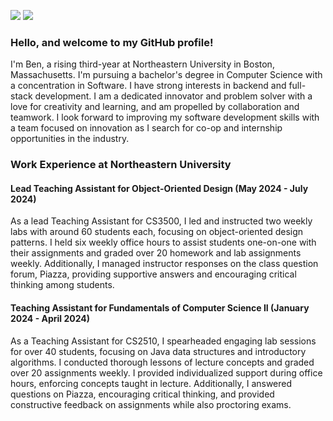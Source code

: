 ![](https://komarev.com/ghpvc/?username=benjaspet&style=for-the-badge&label=Profile+Views&abbreviated=true)
![](https://img.shields.io/badge/typescript-blue?logo=typescript&logoColor=f5f5f5&style=for-the-badge)

### Hello, and welcome to my GitHub profile!

I'm Ben, a rising third-year at Northeastern University in Boston, Massachusetts. I'm pursuing a bachelor's degree in Computer Science
with a concentration in Software. I have strong interests in backend and full-stack development. I am a dedicated innovator and problem
solver with a love for creativity and learning, and am propelled by collaboration and teamwork. I look forward to improving my software
development skills with a team focused on innovation as I search for co-op and internship opportunities in the industry.

### Work Experience at Northeastern University
#### Lead Teaching Assistant for Object-Oriented Design (May 2024 - July 2024)
As a lead Teaching Assistant for CS3500, I led and instructed two weekly labs with around 60 students each, focusing on object-oriented 
design patterns. I held six weekly office hours to assist students one-on-one with their assignments and graded over 20 homework and 
lab assignments weekly. Additionally, I managed instructor responses on the class question forum, Piazza, providing supportive answers 
and encouraging critical thinking among students.
#### Teaching Assistant for Fundamentals of Computer Science II (January 2024 - April 2024)
As a Teaching Assistant for CS2510, I spearheaded engaging lab sessions for over 40 students, focusing on Java data structures and introductory 
algorithms. I conducted thorough lessons of lecture concepts and graded over 20 assignments weekly. I provided individualized support during 
office hours, enforcing concepts taught in lecture. Additionally, I answered questions on Piazza, encouraging critical thinking, and provided 
constructive feedback on assignments while also proctoring exams.
